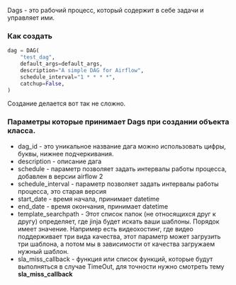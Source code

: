 
Dags - это рабочий процесс, который содержит в себе задачи и управляет ими.

### Как создать 

```python
dag = DAG(  
	"test_dag",  
	default_args=default_args,  
	description="A simple DAG for Airflow",  
	schedule_interval="1 * * * *",  
	catchup=False,  
)
```

Создание делается вот так не сложно.

### Параметры которые принимает Dags при создании объекта класса.

* dag_id - это уникальное название дага можно использовать цифры, буквы, нижнее подчеркивания.
* description - описание дага
* schedule - параметр позволяет задать интервалы работы процесса, добавлен  в версии airflow 2
* schedule_interval - параметр позволяет задать интервалы работы процесса, это старая версия
* start_date - время начала, принимает datetime
* end_date - время окончания, принимает datetime
* template_searchpath - Этот список папок (не относящихся друг к другу) определяет, где jinja будет искать ваши шаблоны. Порядок имеет значение. Например есть видеохостинг, где видео поддерживает три вида качества, этот параметр может загрузить три шаблона, а потом мы в зависимости от качества загружаем нужный шаблон.
* sla_miss_callback - функция или список функций, которые будут выполняться в случае TimeOut, для точности нужно смотреть  тему **sla_miss_callback**
